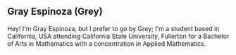 ## Gray Espinoza (Grey)
Hey! I'm Gray Espinoza, but I prefer to go by Grey; I'm a student based in California, USA attending California State University, Fullerton for a Bachelor of Arts in Mathematics with a concentration in Applied Mathematics.
